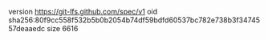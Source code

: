 version https://git-lfs.github.com/spec/v1
oid sha256:80f9cc558f532b5b0b2054b74df59bdfd60537bc782e738b3f3474557deaaedc
size 6616
